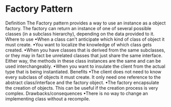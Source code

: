 # Factory Pattern
Definition
The Factory pattern provides a way to use an instance as a object factory.
The factory can return an instance of one of several possible classes (in a
subclass hierarchy), depending on the data provided to it.
Where to use
•When a class can't anticipate which kind of class of object it must create.
•You want to localize the knowledge of which class gets created.
•When you have classes that is derived from the same subclasses, or they
may in fact be unrelated classes that just share the same interface. Either
way, the methods in these class instances are the same and can be used
interchangeably.
•When you want to insulate the client from the actual type that is being
instantiated.
Benefits
•The client does not need to know every subclass of objects it must create. It
only need one reference to the abstract class/interface and the factory
object.
•The factory encapsulate the creation of objects. This can be useful if the
creation process is very complex.
Drawbacks/consequences
•There is no way to change an implementing class without a recompile.